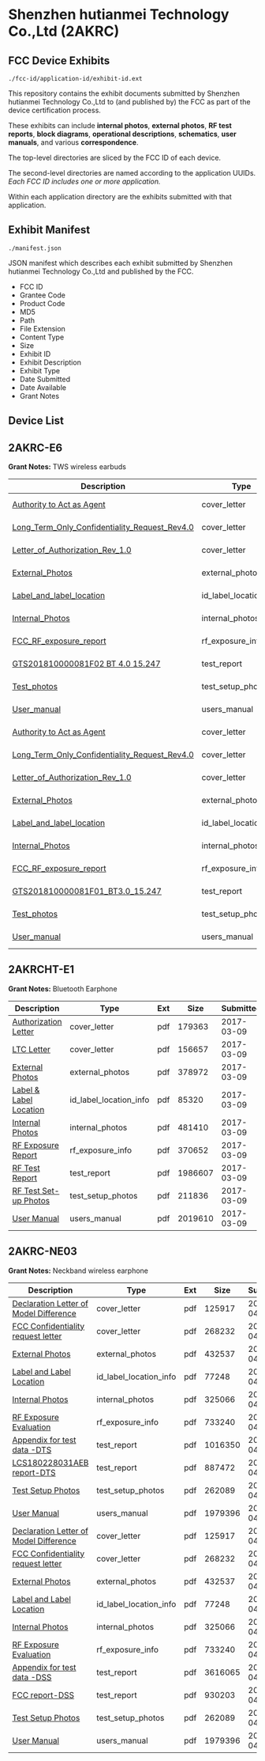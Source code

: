 # Shenzhen hutianmei Technology Co.,Ltd (2AKRC)
## FCC Device Exhibits

```
./fcc-id/application-id/exhibit-id.ext
```

This repository contains the exhibit documents submitted by Shenzhen hutianmei Technology Co.,Ltd to (and published by) the FCC as part of the device certification process.

These exhibits can include **internal photos**, **external photos**, **RF test reports**, **block diagrams**, **operational descriptions**, **schematics**, **user manuals**, and various **correspondence**.

The top-level directories are sliced by the FCC ID of each device.

The second-level directories are named according to the application UUIDs. *Each FCC ID includes one or more application.*

Within each application directory are the exhibits submitted with that application. 

## Exhibit Manifest

```
./manifest.json
```

JSON manifest which describes each exhibit submitted by Shenzhen hutianmei Technology Co.,Ltd and published by the FCC.

- FCC ID
- Grantee Code
- Product Code
- MD5
- Path
- File Extension
- Content Type
- Size
- Exhibit ID
- Exhibit Description
- Exhibit Type
- Date Submitted
- Date Available
- Grant Notes

## Device List
## 2AKRC-E6
**Grant Notes:** TWS wireless earbuds

| Description | Type | Ext | Size | Submitted | Available |
| ----------- | ---- | --- | ---- | --------- | --------- |
| [Authority to Act as Agent](2AKRC-E6/c51854ad49c1925c2c08c3bc090b88ce/4057613.pdf) | cover_letter | pdf | 230510 | 2018-11-02 | 2018-11-02 |
| [Long_Term_Only_Confidentiality_Request_Rev4.0](2AKRC-E6/c51854ad49c1925c2c08c3bc090b88ce/4057616.pdf) | cover_letter | pdf | 137795 | 2018-11-02 | 2018-11-02 |
| [Letter_of_Authorization_Rev_1.0](2AKRC-E6/c51854ad49c1925c2c08c3bc090b88ce/4057619.pdf) | cover_letter | pdf | 205584 | 2018-11-02 | 2018-11-02 |
| [External_Photos](2AKRC-E6/c51854ad49c1925c2c08c3bc090b88ce/4057611.pdf) | external_photos | pdf | 1677263 | 2018-11-02 | 2018-11-02 |
| [Label_and_label_location](2AKRC-E6/c51854ad49c1925c2c08c3bc090b88ce/4057618.pdf) | id_label_location_info | pdf | 189115 | 2018-11-02 | 2018-11-02 |
| [Internal_Photos](2AKRC-E6/c51854ad49c1925c2c08c3bc090b88ce/4057612.pdf) | internal_photos | pdf | 1818086 | 2018-11-02 | 2018-11-02 |
| [FCC_RF_exposure_report](2AKRC-E6/c51854ad49c1925c2c08c3bc090b88ce/4057617.pdf) | rf_exposure_info | pdf | 197813 | 2018-11-02 | 2018-11-02 |
| [GTS201810000081F02 BT 4.0 15.247](2AKRC-E6/c51854ad49c1925c2c08c3bc090b88ce/4057620.pdf) | test_report | pdf | 1784177 | 2018-11-02 | 2018-11-02 |
| [Test_photos](2AKRC-E6/c51854ad49c1925c2c08c3bc090b88ce/4057610.pdf) | test_setup_photos | pdf | 269726 | 2018-11-02 | 2018-11-02 |
| [User_manual](2AKRC-E6/c51854ad49c1925c2c08c3bc090b88ce/4057615.pdf) | users_manual | pdf | 3785209 | 2018-11-02 | 2018-11-02 |
| [Authority to Act as Agent](2AKRC-E6/8c33f072bd892d642dfdb2512628e5ab/4057613.pdf) | cover_letter | pdf | 230510 | 2018-11-02 | 2018-11-02 |
| [Long_Term_Only_Confidentiality_Request_Rev4.0](2AKRC-E6/8c33f072bd892d642dfdb2512628e5ab/4057616.pdf) | cover_letter | pdf | 137795 | 2018-11-02 | 2018-11-02 |
| [Letter_of_Authorization_Rev_1.0](2AKRC-E6/8c33f072bd892d642dfdb2512628e5ab/4057619.pdf) | cover_letter | pdf | 205584 | 2018-11-02 | 2018-11-02 |
| [External_Photos](2AKRC-E6/8c33f072bd892d642dfdb2512628e5ab/4057611.pdf) | external_photos | pdf | 1677263 | 2018-11-02 | 2018-11-02 |
| [Label_and_label_location](2AKRC-E6/8c33f072bd892d642dfdb2512628e5ab/4057618.pdf) | id_label_location_info | pdf | 189115 | 2018-11-02 | 2018-11-02 |
| [Internal_Photos](2AKRC-E6/8c33f072bd892d642dfdb2512628e5ab/4057612.pdf) | internal_photos | pdf | 1818086 | 2018-11-02 | 2018-11-02 |
| [FCC_RF_exposure_report](2AKRC-E6/8c33f072bd892d642dfdb2512628e5ab/4057617.pdf) | rf_exposure_info | pdf | 197813 | 2018-11-02 | 2018-11-02 |
| [GTS201810000081F01_BT3.0_15.247](2AKRC-E6/8c33f072bd892d642dfdb2512628e5ab/4057607.pdf) | test_report | pdf | 4965168 | 2018-11-02 | 2018-11-02 |
| [Test_photos](2AKRC-E6/8c33f072bd892d642dfdb2512628e5ab/4057610.pdf) | test_setup_photos | pdf | 269726 | 2018-11-02 | 2018-11-02 |
| [User_manual](2AKRC-E6/8c33f072bd892d642dfdb2512628e5ab/4057615.pdf) | users_manual | pdf | 3785209 | 2018-11-02 | 2018-11-02 |
## 2AKRCHT-E1
**Grant Notes:** Bluetooth Earphone

| Description | Type | Ext | Size | Submitted | Available |
| ----------- | ---- | --- | ---- | --------- | --------- |
| [Authorization Letter](2AKRCHT-E1/5756d351515370506bd1026aa648c646/3309218.pdf) | cover_letter | pdf | 179363 | 2017-03-09 | 2017-03-09 |
| [LTC Letter](2AKRCHT-E1/5756d351515370506bd1026aa648c646/3309220.pdf) | cover_letter | pdf | 156657 | 2017-03-09 | 2017-03-09 |
| [External Photos](2AKRCHT-E1/5756d351515370506bd1026aa648c646/3309223.pdf) | external_photos | pdf | 378972 | 2017-03-09 | 2017-03-09 |
| [Label & Label Location](2AKRCHT-E1/5756d351515370506bd1026aa648c646/3309226.pdf) | id_label_location_info | pdf | 85320 | 2017-03-09 | 2017-03-09 |
| [Internal Photos](2AKRCHT-E1/5756d351515370506bd1026aa648c646/3309228.pdf) | internal_photos | pdf | 481410 | 2017-03-09 | 2017-03-09 |
| [RF Exposure Report](2AKRCHT-E1/5756d351515370506bd1026aa648c646/3309243.pdf) | rf_exposure_info | pdf | 370652 | 2017-03-09 | 2017-03-09 |
| [RF Test Report](2AKRCHT-E1/5756d351515370506bd1026aa648c646/3309385.pdf) | test_report | pdf | 1986607 | 2017-03-09 | 2017-03-09 |
| [RF Test Set-up Photos](2AKRCHT-E1/5756d351515370506bd1026aa648c646/3309277.pdf) | test_setup_photos | pdf | 211836 | 2017-03-09 | 2017-03-09 |
| [User Manual](2AKRCHT-E1/5756d351515370506bd1026aa648c646/3309305.pdf) | users_manual | pdf | 2019610 | 2017-03-09 | 2017-03-09 |
## 2AKRC-NE03
**Grant Notes:** Neckband wireless earphone

| Description | Type | Ext | Size | Submitted | Available |
| ----------- | ---- | --- | ---- | --------- | --------- |
| [Declaration Letter of Model Difference](2AKRC-NE03/a0fd7fa1cbaad4db36905db3dc934545/3813272.pdf) | cover_letter | pdf | 125917 | 2018-04-11 | 2018-04-12 |
| [FCC Confidentiality request letter](2AKRC-NE03/a0fd7fa1cbaad4db36905db3dc934545/3813274.pdf) | cover_letter | pdf | 268232 | 2018-04-11 | 2018-04-12 |
| [External Photos](2AKRC-NE03/a0fd7fa1cbaad4db36905db3dc934545/3813273.pdf) | external_photos | pdf | 432537 | 2018-04-11 | 2018-04-12 |
| [Label and Label Location](2AKRC-NE03/a0fd7fa1cbaad4db36905db3dc934545/3813276.pdf) | id_label_location_info | pdf | 77248 | 2018-04-11 | 2018-04-12 |
| [Internal Photos](2AKRC-NE03/a0fd7fa1cbaad4db36905db3dc934545/3813275.pdf) | internal_photos | pdf | 325066 | 2018-04-11 | 2018-04-12 |
| [RF Exposure Evaluation](2AKRC-NE03/a0fd7fa1cbaad4db36905db3dc934545/3813279.pdf) | rf_exposure_info | pdf | 733240 | 2018-04-11 | 2018-04-12 |
| [Appendix for test data -DTS](2AKRC-NE03/a0fd7fa1cbaad4db36905db3dc934545/3813311.pdf) | test_report | pdf | 1016350 | 2018-04-11 | 2018-04-12 |
| [LCS180228031AEB report-DTS](2AKRC-NE03/a0fd7fa1cbaad4db36905db3dc934545/3813318.pdf) | test_report | pdf | 887472 | 2018-04-11 | 2018-04-12 |
| [Test Setup Photos](2AKRC-NE03/a0fd7fa1cbaad4db36905db3dc934545/3813281.pdf) | test_setup_photos | pdf | 262089 | 2018-04-11 | 2018-04-12 |
| [User Manual](2AKRC-NE03/a0fd7fa1cbaad4db36905db3dc934545/3813282.pdf) | users_manual | pdf | 1979396 | 2018-04-11 | 2018-04-12 |
| [Declaration Letter of Model Difference](2AKRC-NE03/ccb1ae80acb653b7eb80ad329fa5e6df/3813272.pdf) | cover_letter | pdf | 125917 | 2018-04-11 | 2018-04-12 |
| [FCC Confidentiality request letter](2AKRC-NE03/ccb1ae80acb653b7eb80ad329fa5e6df/3813274.pdf) | cover_letter | pdf | 268232 | 2018-04-11 | 2018-04-12 |
| [External Photos](2AKRC-NE03/ccb1ae80acb653b7eb80ad329fa5e6df/3813273.pdf) | external_photos | pdf | 432537 | 2018-04-11 | 2018-04-12 |
| [Label and Label Location](2AKRC-NE03/ccb1ae80acb653b7eb80ad329fa5e6df/3813276.pdf) | id_label_location_info | pdf | 77248 | 2018-04-11 | 2018-04-12 |
| [Internal Photos](2AKRC-NE03/ccb1ae80acb653b7eb80ad329fa5e6df/3813275.pdf) | internal_photos | pdf | 325066 | 2018-04-11 | 2018-04-12 |
| [RF Exposure Evaluation](2AKRC-NE03/ccb1ae80acb653b7eb80ad329fa5e6df/3813279.pdf) | rf_exposure_info | pdf | 733240 | 2018-04-11 | 2018-04-12 |
| [Appendix for test data -DSS](2AKRC-NE03/ccb1ae80acb653b7eb80ad329fa5e6df/3813270.pdf) | test_report | pdf | 3616065 | 2018-04-11 | 2018-04-12 |
| [FCC report-DSS](2AKRC-NE03/ccb1ae80acb653b7eb80ad329fa5e6df/3813277.pdf) | test_report | pdf | 930203 | 2018-04-11 | 2018-04-12 |
| [Test Setup Photos](2AKRC-NE03/ccb1ae80acb653b7eb80ad329fa5e6df/3813281.pdf) | test_setup_photos | pdf | 262089 | 2018-04-11 | 2018-04-12 |
| [User Manual](2AKRC-NE03/ccb1ae80acb653b7eb80ad329fa5e6df/3813282.pdf) | users_manual | pdf | 1979396 | 2018-04-11 | 2018-04-12 |
